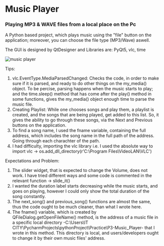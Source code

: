 # Music Player
### Playing MP3 & WAVE files from a local place on the Pc

A Python based project, which plays music using the "file" button on the application; moreover, you can choose the file type (MP3/Wave) aswell.

The GUI is designed by QtDesigner and Libraries are: PyQt5, vlc, time

![music player](https://github.com/ParnianSrb/Music-Player/assets/82469872/95af2c24-bb89-4e1d-9d9e-a70f69bccee4) 


Tips:
1. vlc.EventType.MediaParsedChanged: Checks the code, in order to make sure if it is parsed, and ready to do other things on the my_media() object. To be percise, parsing happens when the music starts to play; and the time.sleep() method that has come after the play() method in some functions, gives the my_media() object enough time to parse the music file.
2. Creating Playlist: While one chooses songs and play them, a playlist is created, and the songs that are being played, get added to this list. So, it gives the ability to go through these songs, via the Next and Previous buttons on the application.
3. To find a song name, I used the fname variable, containing the full address, which includes the song name in the full path of the address. Going through each charachter of the path.
4. I had difficulty, importing the vlc library i.e. I used the absolute way to import vlc → os.add_dll_directory(r'C:\Program Files\VideoLAN\VLC')

Expectations and Problem:
1. The slider widget, that is expected to change the Volume, does not work. I have tried different ways and some code is commented in the relevant function → slide_it()
2. I wanted the duration label starts decreasing while the music starts, and goes on playing, however I could only show the total duration of the song constantly.
3. The next_song() and previous_song() functions are almost the same, thus the code ought to be much cleaner, than what I wrote here.
4. The fname() variable, which is created by QFileDialog.getOpenFileName() method, is the address of a music file in a specific local directory -C:\\Users\IT CITY\PycharmProjects\pythonProject\Practice\P3-Music_Player- that I wrote in this method. This directory is local, and users/developers ought to change it by their own music files' address.
